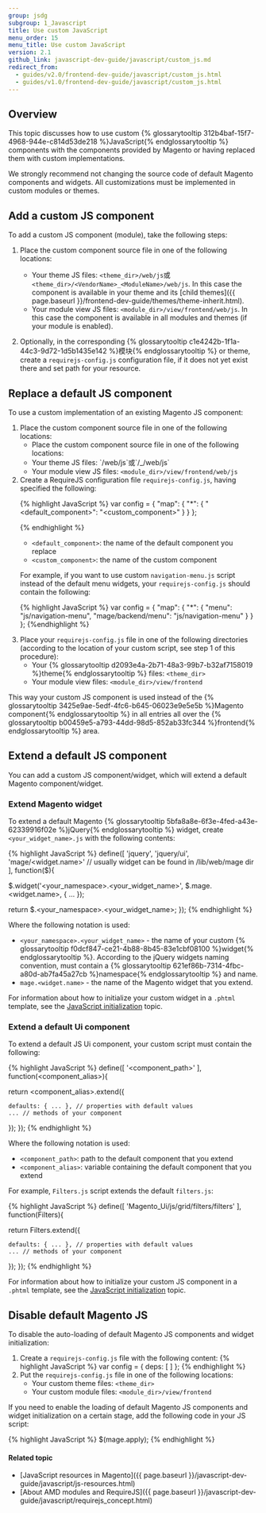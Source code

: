 ```yaml
---
group: jsdg
subgroup: 1_Javascript
title: Use custom JavaScript
menu_order: 15
menu_title: Use custom JavaScript
version: 2.1
github_link: javascript-dev-guide/javascript/custom_js.md
redirect_from:
  - guides/v2.0/frontend-dev-guide/javascript/custom_js.html
  - guides/v1.0/frontend-dev-guide/javascript/custom_js.html
---
```


<h2 id="custom_js_overview">Overview</h2>
This topic discusses how to use custom {% glossarytooltip 312b4baf-15f7-4968-944e-c814d53de218 %}JavaScript{% endglossarytooltip %} components with the components provided by Magento or having replaced them with custom implementations.

We strongly recommend not changing the source code of default Magento components and widgets. All customizations must be implemented in custom modules or themes.

## Add a custom JS component 

To add a custom JS component (module), take the following steps:

1. Place the custom component source file in one of the following locations:
	- Your theme JS files: `<theme_dir>/web/js`或`<theme_dir>/<VendorName>_<ModuleName>/web/js`. In this case the component is available in your theme and its [child themes]({{ page.baseurl }}/frontend-dev-guide/themes/theme-inherit.html). 
	- Your module view JS files: `<module_dir>/view/frontend/web/js`. In this case the component is available in all modules and themes (if your module is enabled). 

2. Optionally, in the corresponding {% glossarytooltip c1e4242b-1f1a-44c3-9d72-1d5b1435e142 %}模块{% endglossarytooltip %} or theme, create a `requirejs-config.js` configuration file, if it does not yet exist there and set path for your resource.


<h2 id="js_replace">Replace a default JS component</h2>

To use a custom implementation of an existing Magento JS component:
<ol>
  <li markdown="1">Place the custom component source file in one of
  the following locations:
<ul>
  <li markdown="1">Place the custom component source file in one of
  the following locations:
  </li>
</ul>
<ul>
  <li markdown="1">Your theme JS files: `/web/js`或`/_/web/js`
  </li>
  <li>Your module view JS files:
  <code>&lt;module_dir&gt;/view/frontend/web/js</code>
  </li>
</ul>
  </li>
  <li markdown="1">Create a RequireJS configuration file
  <code>requirejs-config.js</code>, having specified the following:

{% highlight JavaScript %} 
var config = {
  "map": {
    "*": {
      "<default_component>": "<custom_component>"
    }
  }
};

{% endhighlight %} 

<ul>
  <li>
    <code>&lt;default_component&gt;</code>: the name of the default
    component you replace
  </li>
  <li>
    <code>&lt;custom_component&gt;</code>: the name of the custom
    component
  </li>
</ul>

For example, if you want to use custom <code>navigation-menu.js</code> script instead of the default menu widgets, your <code>requirejs-config.js</code> should contain the following: 

{% highlight JavaScript %}
var config = {
  "map": {
    "*": {
      "menu": "js/navigation-menu",
      "mage/backend/menu": "js/navigation-menu"
    }
  }
};
{%endhighlight %}
  
</li>
  <li>Place your <code>requirejs-config.js</code> file in one of
  the following directories (according to the location of your
  custom script, see step 1 of this procedure):
    <ul>
      <li>Your {% glossarytooltip
      d2093e4a-2b71-48a3-99b7-b32af7158019 %}theme{%
      endglossarytooltip %} files: <code>&lt;theme_dir&gt;</code>
      </li>
      <li>Your module view files:
      <code>&lt;module_dir&gt;/view/frontend</code>
      </li>
    </ul>
  </li>
</ol>

This way your custom JS component is used instead of the {% glossarytooltip 3425e9ae-5edf-4fc6-b645-06023e9e5e5b %}Magento component{% endglossarytooltip %} in all entries all over the {% glossarytooltip b00459e5-a793-44dd-98d5-852ab33fc344 %}frontend{% endglossarytooltip %} area.

<h2 id="extend_js">Extend a default JS component</h2>
You can add a custom JS component/widget, which will extend a default Magento component/widget.

<h3 id="extend_js_widget">Extend Magento widget</h3>

To extend a default Magento {% glossarytooltip 5bfa8a8e-6f3e-4fed-a43e-62339916f02e %}jQuery{% endglossarytooltip %} widget, create `<your_widget_name>.js` with the following contents:

{% highlight JavaScript %}
define([
  'jquery',
  'jquery/ui',
  'mage/<widget.name>' // usually widget can be found in /lib/web/mage dir
], function($){
 
  $.widget('<your_namespace>.<your_widget_name>', $.mage.<widget.name>, { ... });
 
  return $.<your_namespace>.<your_widget_name>;
});
{% endhighlight %}

Where the following notation is used:
<ul>
  <li>
    <code>&lt;your_namespace&gt;.&lt;your_widget_name&gt;</code> -
    the name of your custom {% glossarytooltip
    f0dcf847-ce21-4b88-8b45-83e1cbf08100 %}widget{%
    endglossarytooltip %}. According to the jQuery widgets naming
    convention, must contain a {% glossarytooltip
    621ef86b-7314-4fbc-a80d-ab7fa45a27cb %}namespace{%
    endglossarytooltip %} and name.
  </li>
  <li>
    <code>mage.&lt;widget.name&gt;</code> - the name of the Magento
    widget that you extend.
  </li>
</ul>

For information about how to initialize your custom widget in a `.phtml` template, see the <a href="{{ page.baseurl }}/javascript-dev-guide/javascript/js_init.html" target="_blank">JavaScript initialization</a> topic.

<h3 id="extend_js_component">Extend a default Ui component</h3>

To extend a default JS Ui component, your custom script must contain the following:

{% highlight JavaScript %}
define([
  '<component_path>'
], function(<component_alias>){
 
  return <component_alias>.extend({
 
    defaults: { ... }, // properties with default values
    ... // methods of your component
  });
});
{% endhighlight %}

Where the following notation is used:

<ul>
  <li>
    <code>&lt;component_path&gt;</code>: path to the default
    component that you extend
  </li>
  <li>
    <code>&lt;component_alias&gt;</code>: variable containing the
    default component that you extend
  </li>
</ul>

For example, <code>Filters.js</code> script extends the default <code>filters.js</code>:

{% highlight JavaScript %}
define([
  'Magento_Ui/js/grid/filters/filters'
], function(Filters){
 
  return Filters.extend({
 
    defaults: { ... }, // properties with default values
    ... // methods of your component
  });
});
{% endhighlight %}


For information about how to initialize your custom JS component in a `.phtml` template, see the <a href="{{ page.baseurl }}/javascript-dev-guide/javascript/js_init.html" target="_blank">JavaScript initialization</a> topic.

<h2 id="disable_default_js">Disable default Magento JS</h2>

To disable the auto-loading of default Magento JS components and widget initialization:
<ol>
  <li>Create a <code>requirejs-config.js</code> file with the
  following content: {% highlight JavaScript %} var config = {
  deps: [ ] }; {% endhighlight %}
  </li>
  <li>Put the <code>requirejs-config.js</code> file in one of the
  following locations:
    <ul>
      <li>Your custom theme files: <code>&lt;theme_dir&gt;</code>
      </li>
      <li>Your custom module files:
      <code>&lt;module_dir&gt;/view/frontend</code>
      </li>
    </ul>
  </li>
</ol>
If you need to enable the loading of default Magento JS components and widget initialization on a certain stage, add the following code in your JS script:

{% highlight JavaScript %}
$(mage.apply);
{% endhighlight %}


#### Related topic

- [JavaScript resources in Magento]({{ page.baseurl }}/javascript-dev-guide/javascript/js-resources.html)
- [About AMD modules and RequireJS]({{ page.baseurl }}/javascript-dev-guide/javascript/requirejs_concept.html)

